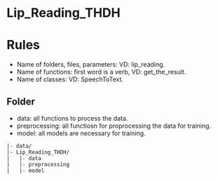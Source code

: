 # Lip_Reading_THDH
# Rules
- Name of folders, files, parameters: VD: lip_reading.
- Name of functions: first word is a verb, VD: get_the_result.
- Name of classes: VD: SpeechToText.
## Folder
- data: all functions to process the data.
- preprocessing: all functiosn for proprocessing the data for training.
- model: all models are necessary for training.
```
|- data/
|- Lip_Reading_THDH/
|   |- data
|   |- preprocessing
|   |- model
```
